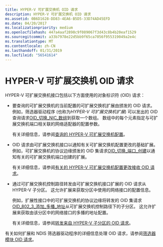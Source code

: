```yaml
---
title: HYPER-V 可扩展交换机 OID 请求
description: HYPER-V 可扩展交换机 OID 请求
ms.assetid: 0B6D1628-DD83-4EA6-B5D5-33D74AD45EFD
ms.date: 04/20/2017
ms.localizationpriority: medium
ms.openlocfilehash: 447a4aaf2898c9f089067f3d43c8b4b20eaf1529
ms.sourcegitcommit: a33b7978e22d5bb9f65ca7056f955319049a2e4c
ms.translationtype: MT
ms.contentlocale: zh-CN
ms.lasthandoff: 01/31/2019
ms.locfileid: "56541614"
---
```

# <a name="hyper-v-extensible-switch-oid-requests"></a>HYPER-V 可扩展交换机 OID 请求


HYPER-V 可扩展交换机接口包括以下方面使用的对象标识符 (OID) 请求：

-   要查询的可扩展交换机的当前配置的可扩展交换机扩展由颁发的 OID 请求。 例如，筛选器驱动程序 (也称为*HYPER-V 可扩展交换机扩展*) 可以发出的 OID 查询请求[OID\_切换\_NIC\_数组](https://msdn.microsoft.com/library/windows/hardware/hh598261)到获取一个数组。 数组中的每个元素指定与可扩展交换机端口相关联的网络适配器的配置参数。

    有关详细信息，请参阅[查询的 HYPER-V 可扩展交换机配置](querying-the-hyper-v-extensible-switch-configuration.md)。

-   OID 请求由可扩展交换机接口以通知有关可扩展交换机配置更改的基础扩展。 例如，可扩展交换机的协议边缘颁发的 OID 集请求[OID\_切换\_端口\_创建](https://msdn.microsoft.com/library/windows/hardware/hh598272)以通知有关的可扩展交换机端口创建的扩展。

    有关详细信息，请参阅[有关的 HYPER-V 可扩展交换机配置更改接收 OID 请求](receiving-oid-requests-about-hyper-v-extensible-switch-configuration-changes.md)。

-   通过可扩展交换机控制路径转发由可扩展交换机接口扩展的 OID 请求从 HYPER-V 子分区。 这允许扩展来获取分区中使用的网络接口的配置信息。

    例如，扩展性接口中的可扩展交换机的协议边缘将转发的 OID 集请求[OID\_802\_3\_添加\_多播\_地址](https://msdn.microsoft.com/library/windows/hardware/ff569068)从可扩展交换机控制路径下的子分区。 这允许扩展来获取由该分区中的网络接口的多播的地址配置。

    有关详细信息，请参阅[转发来自 HYPER-V 子分区的 OID 请求](forwarding-oid-requests-from-a-hyper-v-child-partition.md)。

有关如何扩展和 NDIS 筛选器驱动程序的详细信息处理 OID 请求，请参阅[筛选器模块 OID 请求](filter-module-oid-requests.md)。

 

 





